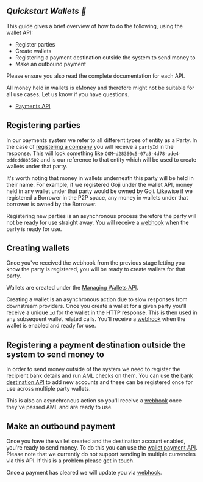 ## <em>Quickstart Wallets 🚧</em>

This guide gives a brief overview of how to do the following, using the wallet API:

- Register parties
- Create wallets
- Registering a payment destination outside the system to send money to
- Make an outbound payment

Please ensure you also read the complete documentation for each API.

All money held in wallets is eMoney and therefore might not be suitable for all use cases. Let us know if you have questions.

- [Payments API](/#payments-managers)

## Registering parties

In our payments system we refer to all different types of entity as a Party. In the case of [registering a company](/#payments-manager-post-companies) you will receive a `partyId` in the response. This will look something like `COM~d28360c5-07a3-4d78-ade4-bddcdd8b5502` and is our reference to that entity which will be used to create wallets under that party.

It's worth noting that money in wallets underneath this party will be held in their name. For example, if we registered Goji under the wallet API, money held in any wallet under that party would be owned by Goji. Likewise if we registered a Borrower in the P2P space, any money in wallets under that borrower is owned by the Borrower.

Registering new parties is an asynchronous process therefore the party will not be ready for use straight away. You will receive a [webhook](/#webhooks-company_registration_update) when the party is ready for use.

## Creating wallets

Once you've received the webhook from the previous stage letting you know the party is registered, you will be ready to create wallets for that party.

Wallets are created under the [Managing Wallets API](/#payments-manager-post-wallets).

Creating a wallet is an asynchronous action due to slow responses from downstream providers. Once you create a wallet for a given party you'll receive a unique `id` for the wallet in the HTTP response. This is then used in any subsequent wallet related calls. You'll receive a [webhook](/#webhooks-wallet_created) when the wallet is enabled and ready for use.

## Registering a payment destination outside the system to send money to

In order to send money outside of the system we need to register the recipient bank details and run AML checks on them. You can use the [bank destination API](/#payments-manager-post-platformapi-bankaccountdetails) to add new accounts and these can be registered once for use across multiple party wallets.

This is also an asynchronous action so you'll receive a [webhook](/#webhooks-bank_account_details_status_changed) once they've passed AML and are ready to use.

## Make an outbound payment

Once you have the wallet created and the destination account enabled, you're ready to send money. To do this you can use the [wallet payment API](/#payments-manager-post-wallets-id-payment). Please note that we currently do not support sending in multiple currencies via this API. If this is a problem please get in touch.

Once a payment has cleared we will update you via [webhook](/#webhooks-wallet_transfer_cleared).

